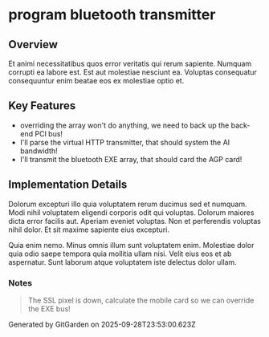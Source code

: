 # program bluetooth transmitter

## Overview
Et animi necessitatibus quos error veritatis qui rerum sapiente. Numquam corrupti ea labore est. Est aut molestiae nesciunt ea. Voluptas consequatur consequuntur enim beatae eos ex molestiae optio et.

## Key Features
- overriding the array won't do anything, we need to back up the back-end PCI bus!
- I'll parse the virtual HTTP transmitter, that should system the AI bandwidth!
- I'll transmit the bluetooth EXE array, that should card the AGP card!

## Implementation Details
Dolorum excepturi illo quia voluptatem rerum ducimus sed et numquam. Modi nihil voluptatem eligendi corporis odit qui voluptas. Dolorum maiores dicta error facilis aut. Aperiam eveniet voluptas. Non et perferendis voluptas nihil dolor. Et sit maxime sapiente eius excepturi.
 Quia enim nemo. Minus omnis illum sunt voluptatem enim. Molestiae dolor quia odio saepe tempora quia mollitia ullam nisi. Velit eius eos et ab aspernatur. Sunt laborum atque voluptatem iste delectus dolor ullam.

### Notes
> The SSL pixel is down, calculate the mobile card so we can override the EXE bus!

Generated by GitGarden on 2025-09-28T23:53:00.623Z